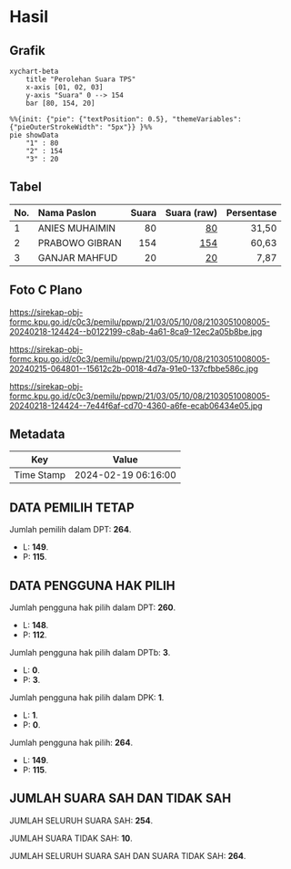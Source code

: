 # Hasil

## Grafik

```mermaid
xychart-beta
    title "Perolehan Suara TPS"
    x-axis [01, 02, 03]
    y-axis "Suara" 0 --> 154
    bar [80, 154, 20]
```

```mermaid
%%{init: {"pie": {"textPosition": 0.5}, "themeVariables": {"pieOuterStrokeWidth": "5px"}} }%%
pie showData
    "1" : 80
    "2" : 154
    "3" : 20
```

## Tabel

| No. | Nama Paslon    | Suara | Suara (raw) | Persentase |
|:--- |:-------------- | -----:| -----------:| ----------:|
| 1   | ANIES MUHAIMIN | 80    | [80][p-1]   | 31,50      |
| 2   | PRABOWO GIBRAN | 154   | [154][p-2]  | 60,63      |
| 3   | GANJAR MAHFUD  | 20    | [20][p-3]   | 7,87       |


[p-1]: https://github.com/gigit-pemilu/pemilu-2024-21-kepulauan-riau/blob/main/pilpres/hitung-suara/sub/21-kepulauan-riau/sub/03-natuna/sub/05-bunguran-barat/sub/1008-sedanau/sub/005-tps/sub/paslon-1.txt
[p-2]: https://github.com/gigit-pemilu/pemilu-2024-21-kepulauan-riau/blob/main/pilpres/hitung-suara/sub/21-kepulauan-riau/sub/03-natuna/sub/05-bunguran-barat/sub/1008-sedanau/sub/005-tps/sub/paslon-2.txt
[p-3]: https://github.com/gigit-pemilu/pemilu-2024-21-kepulauan-riau/blob/main/pilpres/hitung-suara/sub/21-kepulauan-riau/sub/03-natuna/sub/05-bunguran-barat/sub/1008-sedanau/sub/005-tps/sub/paslon-3.txt

## Foto C Plano

https://sirekap-obj-formc.kpu.go.id/c0c3/pemilu/ppwp/21/03/05/10/08/2103051008005-20240218-124424--b0122199-c8ab-4a61-8ca9-12ec2a05b8be.jpg

https://sirekap-obj-formc.kpu.go.id/c0c3/pemilu/ppwp/21/03/05/10/08/2103051008005-20240215-064801--15612c2b-0018-4d7a-91e0-137cfbbe586c.jpg

https://sirekap-obj-formc.kpu.go.id/c0c3/pemilu/ppwp/21/03/05/10/08/2103051008005-20240218-124424--7e44f6af-cd70-4360-a6fe-ecab06434e05.jpg


## Metadata

| Key        | Value               |
| ---------- | ------------------- |
| Time Stamp | 2024-02-19 06:16:00 |


## DATA PEMILIH TETAP

Jumlah pemilih dalam DPT: **264**.
 * L: **149**.
 * P: **115**.

## DATA PENGGUNA HAK PILIH

Jumlah pengguna hak pilih dalam DPT: **260**.
 * L: **148**.
 * P: **112**.

Jumlah pengguna hak pilih dalam DPTb: **3**.
 * L: **0**.
 * P: **3**.

Jumlah pengguna hak pilih dalam DPK: **1**.
 * L: **1**.
 * P: **0**.

Jumlah pengguna hak pilih: **264**.
 * L: **149**.
 * P: **115**.

## JUMLAH SUARA SAH DAN TIDAK SAH

JUMLAH SELURUH SUARA SAH: **254**.

JUMLAH SUARA TIDAK SAH: **10**.

JUMLAH SELURUH SUARA SAH DAN SUARA TIDAK SAH: **264**.


